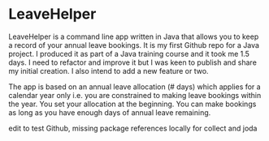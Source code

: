 # LeaveHelper

LeaveHelper is a command line app written in Java that allows you to keep a record of your annual leave bookings. It is my first Github repo for a Java project. I produced it as part of a Java training course and it took me 1.5 days. I need to refactor and improve it but I was keen to publish and share my initial creation. I also intend to add a new feature or two.

The app is based on an annual leave allocation (# days) which applies for a calendar year only i.e. you are constrained to making leave bookings within the year. You set your allocation at the beginning. You can make bookings as long as you have enough days of annual leave remaining.

edit to test Github, missing package references locally for collect and joda